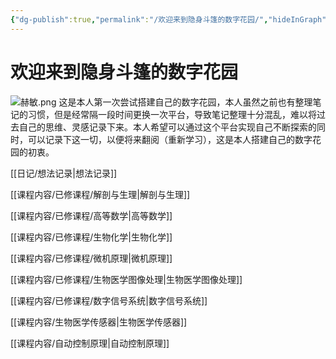 ```yaml
---
{"dg-publish":true,"permalink":"/欢迎来到隐身斗篷的数字花园/","hideInGraph":true,"pinned":true,"tags":["gardenEntry","gardenEntry","gardenEntry"],"noteIcon":"","created":"2023-12-28T17:01:00.936+08:00","updated":"2024-01-08T15:10:27.755+08:00"}
---
```


# 欢迎来到隐身斗篷的数字花园

![赫敏.png](https://cdn.jsdelivr.net/gh/Magic-cloak/Ming_Image/赫敏.png)
这是本人第一次尝试搭建自己的数字花园，本人虽然之前也有整理笔记的习惯，但是经常隔一段时间更换一次平台，导致笔记整理十分混乱，难以将过去自己的思维、灵感记录下来。本人希望可以通过这个平台实现自己不断探索的同时，可以记录下这一切，以便将来翻阅（重新学习），这是本人搭建自己的数字花园的初衷。

[[日记/想法记录\|想法记录]]

[[课程内容/已修课程/解剖与生理\|解剖与生理]]

[[课程内容/已修课程/高等数学\|高等数学]]

[[课程内容/已修课程/生物化学\|生物化学]]

[[课程内容/已修课程/微机原理\|微机原理]]

[[课程内容/已修课程/生物医学图像处理\|生物医学图像处理]]

[[课程内容/已修课程/数字信号系统\|数字信号系统]]

[[课程内容/生物医学传感器\|生物医学传感器]]

[[课程内容/自动控制原理\|自动控制原理]]

<script src="https://giscus.app/client.js"
        data-repo="Magic-cloak/BlogDiscussions"
        data-repo-id="R_kgDOLBi70w"
        data-category="Announcements"
        data-category-id="DIC_kwDOLBi7084CcPZr"
        data-mapping="title"
        data-strict="0"
        data-reactions-enabled="1"
        data-emit-metadata="0"
        data-input-position="bottom"
        data-theme="preferred_color_scheme"
        data-lang="zh-CN"
        crossorigin="anonymous"
        async>
</script>